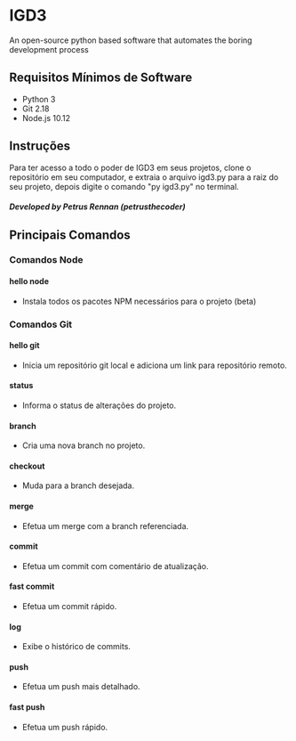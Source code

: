 # IGD3
An open-source python based software that automates the boring development process

## Requisitos Mínimos de Software
- Python 3
- Git 2.18
- Node.js 10.12

## Instruções

Para ter acesso a todo o poder de IGD3 em seus projetos, clone o repositório em seu computador,
e extraia o arquivo igd3.py para a raiz do seu projeto, depois digite o comando "py igd3.py" no terminal.

##### Developed by Petrus Rennan (petrusthecoder)

## Principais Comandos

### Comandos Node

#### hello node 
- Instala todos os pacotes NPM necessários para o projeto (beta)

### Comandos Git
#### hello git 
- Inicia um repositório git local e adiciona um link para repositório remoto.

#### status
- Informa o status de alterações do projeto.

#### branch
- Cria uma nova branch no projeto.

#### checkout
- Muda para a branch desejada.

#### merge
- Efetua um merge com a branch referenciada.

#### commit
- Efetua um commit com comentário de atualização.

#### fast commit
- Efetua um commit rápido.

#### log
- Exibe o histórico de commits.

#### push
- Efetua um push mais detalhado.

#### fast push
- Efetua um push rápido.
